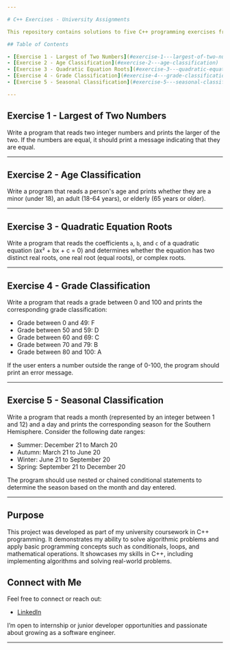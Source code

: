 ```yaml
---

# C++ Exercises - University Assignments

This repository contains solutions to five C++ programming exercises from my university coursework. Each solution is implemented in a separate `.cpp` file, named according to the question number (e.g., `exercise1.cpp`, `exercise2.cpp`, etc.).

## Table of Contents

- [Exercise 1 - Largest of Two Numbers](#exercise-1---largest-of-two-numbers)
- [Exercise 2 - Age Classification](#exercise-2---age-classification)
- [Exercise 3 - Quadratic Equation Roots](#exercise-3---quadratic-equation-roots)
- [Exercise 4 - Grade Classification](#exercise-4---grade-classification)
- [Exercise 5 - Seasonal Classification](#exercise-5---seasonal-classification)

---
```


## Exercise 1 - Largest of Two Numbers

Write a program that reads two integer numbers and prints the larger of the two. If the numbers are equal, it should print a message indicating that they are equal.

---

## Exercise 2 - Age Classification

Write a program that reads a person's age and prints whether they are a minor (under 18), an adult (18-64 years), or elderly (65 years or older).

---

## Exercise 3 - Quadratic Equation Roots

Write a program that reads the coefficients `a`, `b`, and `c` of a quadratic equation (ax² + bx + c = 0) and determines whether the equation has two distinct real roots, one real root (equal roots), or complex roots.

---

## Exercise 4 - Grade Classification

Write a program that reads a grade between 0 and 100 and prints the corresponding grade classification:

- Grade between 0 and 49: F
- Grade between 50 and 59: D
- Grade between 60 and 69: C
- Grade between 70 and 79: B
- Grade between 80 and 100: A

If the user enters a number outside the range of 0-100, the program should print an error message.

---

## Exercise 5 - Seasonal Classification

Write a program that reads a month (represented by an integer between 1 and 12) and a day and prints the corresponding season for the Southern Hemisphere. Consider the following date ranges:

- Summer: December 21 to March 20
- Autumn: March 21 to June 20
- Winter: June 21 to September 20
- Spring: September 21 to December 20

The program should use nested or chained conditional statements to determine the season based on the month and day entered.

---

## Purpose

This project was developed as part of my university coursework in C++ programming. It demonstrates my ability to solve algorithmic problems and apply basic programming concepts such as conditionals, loops, and mathematical operations. It showcases my skills in C++, including implementing algorithms and solving real-world problems.

## Connect with Me

Feel free to connect or reach out:

- [LinkedIn](www.linkedin.com/in/karine-c-oliveira)  

I’m open to internship or junior developer opportunities and passionate about growing as a software engineer.

---
